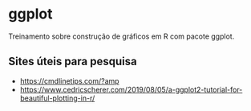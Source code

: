 # ggplot

Treinamento sobre construção de gráficos em R com pacote ggplot.

## Sites úteis para pesquisa

- https://cmdlinetips.com/?amp
- https://www.cedricscherer.com/2019/08/05/a-ggplot2-tutorial-for-beautiful-plotting-in-r/
